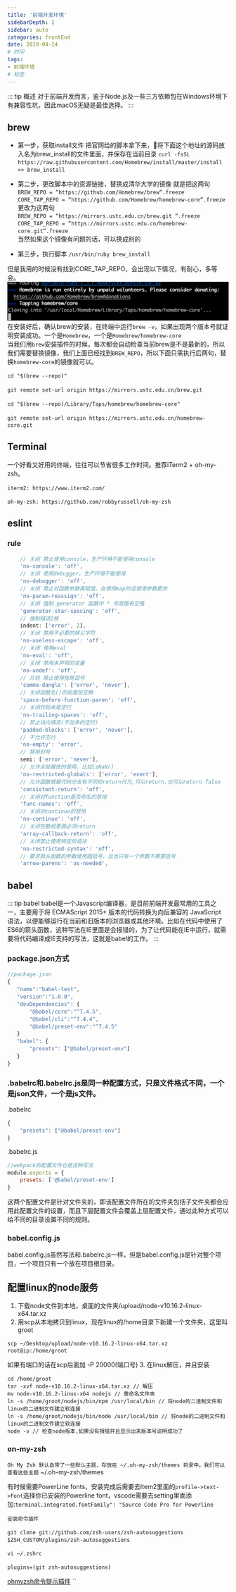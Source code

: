 ```yaml
---
title: '前端开发环境'
sidebarDepth: 2
sidebar: auto
categories: frontEnd
date: 2019-04-24
# 时间
tags:
- 前端环境
# 标签
---
```


::: tip 概述
对于前端开发而言，鉴于Node.js及一些三方依赖包在Windows环境下有兼容性坑，因此macOS无疑是最佳选择。
:::

## brew

* 第一步，获取install文件
把官网给的脚本拿下来，将下面这个地址的源码放入名为brew_install的文件里面，并保存在当前目录
`curl -fsSL https://raw.githubusercontent.com/Homebrew/install/master/install >> brew_install`

* 第二步，更改脚本中的资源链接，替换成清华大学的镜像
就是把这两句<br/>
`BREW_REPO = “https://github.com/Homebrew/brew“.freeze`<br/>
`CORE_TAP_REPO = “https://github.com/Homebrew/homebrew-core“.freeze` <br/>
更改为这两句 <br/>
`BREW_REPO = “https://mirrors.ustc.edu.cn/brew.git “.freeze`<br/>
`CORE_TAP_REPO = “https://mirrors.ustc.edu.cn/homebrew-core.git“.freeze`<br/>
当然如果这个镜像有问题的话，可以换成别的

* 第三步，执行脚本
`/usr/bin/ruby brew_install`

但是我用的时候没有找到CORE_TAP_REPO，会出现以下情况，有耐心，多等会。
![](../../../.vuepress/public/env1.png)
在安装好后，确认brew的安装，在终端中运行`brew -v`，如果出现两个版本号就证明安装成功。一个是`Homebrew`，一个是`Homebrew/homebrew-core`<br/>
当我们用`brew`安装插件的时候，每次都会自动检查当前brew是不是最新的，所以我们需要替换镜像，我们上面已经找到`BREW_REPO`，所以下面只需执行后两句，替换`homebrew-core`的镜像就可以。
```
cd "$(brew --repo)"

git remote set-url origin https://mirrors.ustc.edu.cn/brew.git

cd "$(brew --repo)/Library/Taps/homebrew/homebrew-core"

git remote set-url origin https://mirrors.ustc.edu.cn/homebrew-core.git
```
## Terminal

一个好看又好用的终端，往往可以节省很多工作时间。推荐iTerm2 + oh-my-zsh。

`iterm2: https://www.iterm2.com/`

`oh-my-zsh: https://github.com/robbyrussell/oh-my-zsh`

## eslint
### rule
```js
    // 关闭 禁止使用console，生产环境不能使用console
    'no-console': 'off',
    // 关闭 使用debugger，生产环境不能使用
    'no-debugger': 'off',
    // 关闭 禁止对函数参数再赋值，在使用map时会使用参数更改
    'no-param-reassign': 'off',
    // 关闭 强制 generator 函数中 * 号周围有空格
    'generator-star-spacing': 'off',
    // 强制缩进2格
    indent: ['error', 2],
    // 关闭 禁用不必要的转义字符
    'no-useless-escape': 'off',
    // 关闭 使用eval
    'no-eval': 'off',
    // 关闭 禁用未声明的变量
    'no-undef': 'off',
    // 开启 禁止使用拖尾逗号
    'comma-dangle': ['error', 'never'],
    // 关闭函数名()的前面加空格
    'space-before-function-paren': 'off',
    // 关闭代码末尾空行
    'no-trailing-spaces': 'off',
    // 禁止块内填充(不加多的空行)
    'padded-blocks': ['error', 'never'],
    // 不允许空行
    'no-empty': 'error',
    // 禁用封号
    semi: ['error', 'never'],
    // 允许全局属性的使用，比如isNaN()
    'no-restricted-globals': ['error', 'event'],
    // 允许函数根据代码分支有不同的return行为,可以return,也可以return false
    'consistent-return': 'off',
    // 关闭对function是否命名的禁用
    'func-names': 'off',
    // 关闭对continue的禁用
    'no-continue': 'off',
    // 关闭在数组里面必须return
    'array-callback-return': 'off',
    // 关闭禁止使用特定的语法
    'no-restricted-syntax': 'off',
    // 要求箭头函数的参数使用圆括号，且当只有一个参数不需要括号
    'arrow-parens': 'as-needed',
```

## babel
::: tip babel
babel是一个Javascript编译器，是目前前端开发最常用的工具之一，主要用于将 ECMAScript 2015+ 版本的代码转换为向后兼容的 JavaScript 语法，以便能够运行在当前和旧版本的浏览器或其他环境。比如在代码中使用了ES6的箭头函数，这种写法在IE里面是会报错的，为了让代码能在IE中运行，就需要将代码编译成IE支持的写法，这就是babel的工作。
:::
### package.json方式
```js
//package.json
{
   "name":"babel-test",
   "version":"1.0.0",
   "devDependencies": {
       "@babel/core":"^7.4.5",
       "@babel/cli":"^7.4.4",
       "@babel/preset-env":"^7.4.5"
   }
   "babel": {
       "presets": ["@babel/preset-env"]
   }
}
```
### .babelrc和.babelrc.js是同一种配置方式，只是文件格式不同，一个是json文件，一个是js文件。
.babelrc
```js
{
    "presets": ["@babel/preset-env"]
}
```
.babelrc.js
```js
//webpack的配置文件也是这种写法
module.exports = {
    presets: ['@babel/preset-env']
}
```
这两个配置文件是针对文件夹的，即该配置文件所在的文件夹包括子文件夹都会应用此配置文件的设置，而且下层配置文件会覆盖上层配置文件，通过此种方式可以给不同的目录设置不同的规则。
### babel.config.js
babel.config.js虽然写法和.babelrc.js一样，但是babel.config.js是针对整个项目，一个项目只有一个放在项目根目录。

## 配置linux的node服务

1. 下载node文件到本地，桌面的文件夹/upload/node-v10.16.2-linux-x64.tar.xz
2. 用scp从本地拷贝到linux，现在linux的/home目录下新建一个文件夹，这里叫groot

```
scp ~/Desktop/upload/node-v10.16.2-linux-x64.tar.xz root@ip:/home/groot
```

如果有端口的话在scp后面加 -P 20000(端口号)
3. 在linux解压，并且安装

```
cd /home/groot
tar -xvf node-v10.16.2-linux-x64.tar.xz // 解压
mv node-v10.16.2-linux-x64 nodejs // 重命名文件夹
ln -s /home/groot/nodejs/bin/npm /usr/local/bin // 将node的二进制文件和linux的二进制文件建立软连接
ln -s /home/groot/nodejs/bin/node /usr/local/bin // 将node的二进制文件和linux的二进制文件建立软连接
node -v // 检查node版本,如果没有报错并且显示出来版本号说明成功了
```

### on-my-zsh
`Oh My Zsh 默认自带了一些默认主题，存放在 ~/.oh-my-zsh/themes 目录中。我们可以查看这些主题`
~/.oh-my-zsh/themes

有时候需要PowerLine fonts，安装完成后需要去Item2里面的`profile->text->Font`选择你已安装的Powerline font，vscode需要去setting里面添加:`terminal.integrated.fontFamily": "Source Code Pro for Powerline`

`安装命令插件`

`git clone git://github.com/zsh-users/zsh-autosuggestions $ZSH_CUSTOM/plugins/zsh-autosuggestions`

`vi ~/.zshrc`

`plugins=(git zsh-autosuggestions)`


[ohmyzsh命令提示插件](https://github.com/zsh-users/zsh-autosuggestions/blob/master/INSTALL.md)
``




